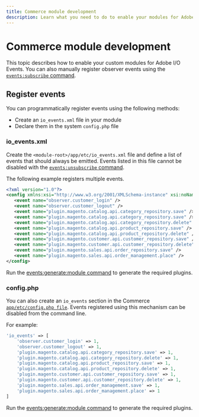 ```yaml
---
title: Commerce module development
description: Learn what you need to do to enable your modules for Adobe I/O Events.
---
```


# Commerce module development

This topic describes how to enable your custom modules for Adobe I/O Events. You can also manually register observer events using the [`events:subscribe` command](./commands.md#subscribe-to-a-commerce-event).

## Register events

You can programmatically register events using the following methods:

*  Create an `io_events.xml` file in your module
*  Declare them in the system `config.php` file

### io_events.xml

Create the `<module-root>/app/etc/io_events.xml` file and define a list of events that should always be emitted. Events listed in this file cannot be disabled with the [`events:unsubscribe` command](./commands.md#unsubscribe-from-a-commerce-event).

The following example registers multiple events.

```xml
<?xml version="1.0"?>
<config xmlns:xsi="http://www.w3.org/2001/XMLSchema-instance" xsi:noNamespaceSchemaLocation="urn:magento:module-commerce-events-client/etc/io_events.xsd">
   <event name="observer.customer_login" />
   <event name="observer.customer_logout" />
   <event name="plugin.magento.catalog.api.category_repository.save" />
   <event name="plugin.magento.catalog.api.category_repository.save" />
   <event name="plugin.magento.catalog.api.category_repository.delete" />
   <event name="plugin.magento.catalog.api.product_repository.save" />
   <event name="plugin.magento.catalog.api.product_repository.delete" />
   <event name="plugin.magento.customer.api.customer_repository.save" />
   <event name="plugin.magento.customer.api.customer_repository.delete" />
   <event name="plugin.magento.sales.api.order_repository.save" />
   <event name="plugin.magento.sales.api.order_management.place" />
</config>
```

Run the [events:generate:module command](./commands.md#generate-a-commerce-module-based-on-a-list-of-subscribed-events) to generate the required plugins.

### config.php

You can also create an `io_events` section in the Commerce [`app/etc/config.php file`](https://experienceleague.adobe.com/docs/commerce-operations/configuration-guide/files/deployment-files.html). Events registered using this mechanism can be disabled from the command line.

For example:

```php
'io_events' => [
    'observer.customer_login' => 1,
    'observer.customer_logout' => 1,
    'plugin.magento.catalog.api.category_repository.save' => 1,
    'plugin.magento.catalog.api.category_repository.delete' => 1,
    'plugin.magento.catalog.api.product_repository.save' => 1,
    'plugin.magento.catalog.api.product_repository.delete' => 1,
    'plugin.magento.customer.api.customer_repository.save' => 1,
    'plugin.magento.customer.api.customer_repository.delete' => 1,
    'plugin.magento.sales.api.order_management.save' => 1,
    'plugin.magento.sales.api.order_management.place' => 1
]
```

Run the [events:generate:module command](./commands.md#generate-a-commerce-module-based-on-a-list-of-subscribed-events) to generate the required plugins.
